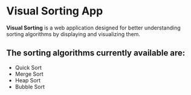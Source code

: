 # Visual Sorting App
**Visual Sorting** is a web application designed for better understanding sorting algorithms by displaying and visualizing them.

## The sorting algorithms currently available are:
- Quick Sort
- Merge Sort
- Heap Sort
- Bubble Sort